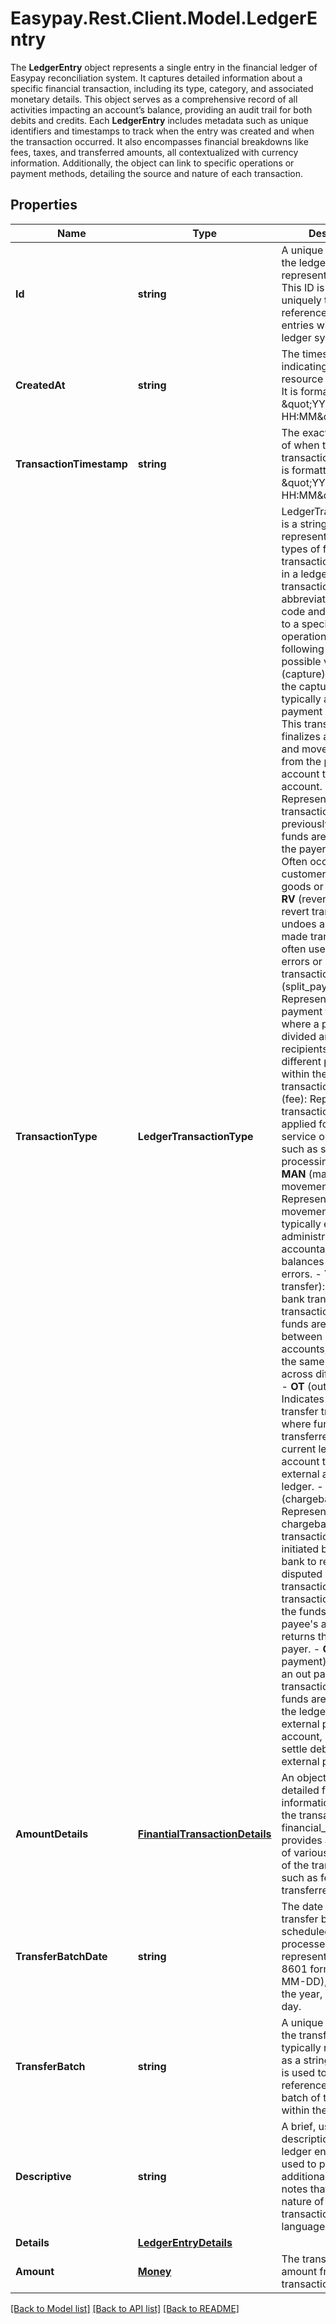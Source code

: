 # Easypay.Rest.Client.Model.LedgerEntry
The **LedgerEntry** object represents a single entry in the financial ledger of Easypay reconciliation system. It captures detailed information about a specific financial transaction, including its type, category, and associated monetary details. This object serves as a comprehensive record of all activities impacting an account’s balance, providing an audit trail for both debits and credits.  Each **LedgerEntry** includes metadata such as unique identifiers and timestamps to track when the entry was created and when the transaction occurred. It also encompasses financial breakdowns like fees, taxes, and transferred amounts, all contextualized with currency information. Additionally, the object can link to specific operations or payment methods, detailing the source and nature of each transaction.

## Properties

Name | Type | Description | Notes
------------ | ------------- | ------------- | -------------
**Id** | **string** | A unique identifier for the ledger entry, represented as a UUID. This ID is used to     uniquely track and reference individual entries within the ledger system. | [optional] 
**CreatedAt** | **string** | The timestamp indicating when the resource was created. It is formatted as \&quot;YYYY-MM-DD HH:MM\&quot;. | [optional] 
**TransactionTimestamp** | **string** | The exact timestamp of when the associated transaction occurred. It is formatted as \&quot;YYYY-MM-DD HH:MM\&quot;. | [optional] 
**TransactionType** | **LedgerTransactionType** | LedgerTransactionType is a string enum that represents various types of financial transactions recorded in a ledger.  Each transaction type is abbreviated with a code and corresponds to a specific financial operation. The following are the possible values:  - **CP** (capture): Represents the capture of funds, typically after a payment authorization. This transaction finalizes a payment and moves the funds from the payer&#39;s account to the payee&#39;s account.  - **RF** (refund): Represents a refund transaction where previously captured funds are returned to the payer&#39;s account. Often occurs when a customer returns goods or services.  - **RV** (revert): Indicates a revert transaction that undoes a previously made transaction, often used to correct errors or reverse transactions.  - **SP** (split_payment): Represents a split payment transaction, where a payment is divided among multiple recipients or for different purposes within the same transaction.  - **FEE** (fee): Represents a fee transaction, a charge applied for a specific service or transaction such as service fees or processing fees.  - **MAN** (manual movement): Represents a manual movement of funds, typically entered by an administrator or accountant to adjust balances or correct errors.  - **TB** (bank transfer): Represents a bank transfer transaction, where funds are moved between different bank accounts, either within the same bank or across different banks.  - **OT** (out transfer): Indicates an out transfer transaction, where funds are transferred out of the current ledger or account to another external account or ledger.  - **CB** (chargeback): Represents a chargeback transaction, typically initiated by the payer&#39;s bank to reverse a disputed or fraudulent transaction. This transaction withdraws the funds from the payee&#39;s account and returns them to the payer.  - **OP** (out payment): Represents an out payment transaction, where funds are paid out from the ledger to an external party or account, usually to settle debts or make external payments.  | [optional] 
**AmountDetails** | [**FinantialTransactionDetails**](FinantialTransactionDetails.md) | An object containing detailed financial information related to the transaction. The financial_details object provides a breakdown of various components of the transaction, such as fees and transferred amounts. | [optional] 
**TransferBatchDate** | **string** |   The date when the transfer batch is scheduled or processed. The date is represented     in ISO 8601 format (YYYY-MM-DD), indicating the year, month, and day. | [optional] 
**TransferBatch** | **string** | A unique identifier for the transfer batch, typically represented as a string.     This value is used to track and reference a specific batch of transfers within the system. | [optional] 
**Descriptive** | **string** | A brief, user-friendly description of the ledger entry. This is used to provide additional context or notes that describe the nature of the transaction in plain language. | [optional] 
**Details** | [**LedgerEntryDetails**](LedgerEntryDetails.md) |  | [optional] 
**Amount** | [**Money**](Money.md) | The transferred amount from this transaction. | [optional] 

[[Back to Model list]](../README.md#documentation-for-models) [[Back to API list]](../README.md#documentation-for-api-endpoints) [[Back to README]](../README.md)

